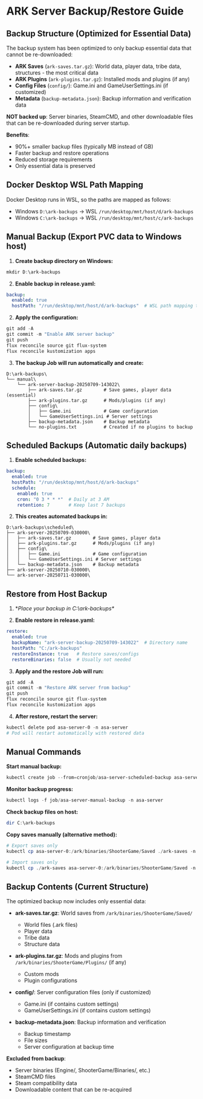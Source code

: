 # ARK Server Backup/Restore Guide

## Backup Structure (Optimized for Essential Data)

The backup system has been optimized to only backup essential data that cannot be re-downloaded:

- **ARK Saves** (`ark-saves.tar.gz`): World data, player data, tribe data, structures - the most critical data
- **ARK Plugins** (`ark-plugins.tar.gz`): Installed mods and plugins (if any)
- **Config Files** (`config/`): Game.ini and GameUserSettings.ini (if customized)
- **Metadata** (`backup-metadata.json`): Backup information and verification data

**NOT backed up**: Server binaries, SteamCMD, and other downloadable files that can be re-downloaded during server startup.

**Benefits**:
- 90%+ smaller backup files (typically MB instead of GB)
- Faster backup and restore operations
- Reduced storage requirements
- Only essential data is preserved

## Docker Desktop WSL Path Mapping

Docker Desktop runs in WSL, so the paths are mapped as follows:
- Windows `D:\ark-backups` → WSL `/run/desktop/mnt/host/d/ark-backups`
- Windows `C:\ark-backups` → WSL `/run/desktop/mnt/host/c/ark-backups`

## Manual Backup (Export PVC data to Windows host)

1. **Create backup directory on Windows:**
```powershell
mkdir D:\ark-backups
```

2. **Enable backup in release.yaml:**
```yaml
backup:
  enabled: true
  hostPath: "/run/desktop/mnt/host/d/ark-backups"  # WSL path mapping to D:\ark-backups
```

2. **Apply the configuration:**
```powershell
git add -A
git commit -m "Enable ARK server backup"
git push
flux reconcile source git flux-system
flux reconcile kustomization apps
```

3. **The backup Job will run automatically and create:**
```
D:\ark-backups\
└── manual\
    └── ark-server-backup-20250709-143022\
        ├── ark-saves.tar.gz        # Save games, player data (essential)
        ├── ark-plugins.tar.gz      # Mods/plugins (if any)
        ├── config\
        │   ├── Game.ini            # Game configuration
        │   └── GameUserSettings.ini # Server settings
        ├── backup-metadata.json    # Backup metadata
        └── no-plugins.txt          # Created if no plugins to backup
```

## Scheduled Backups (Automatic daily backups)

1. **Enable scheduled backups:**
```yaml
backup:
  enabled: true
  hostPath: "/run/desktop/mnt/host/d/ark-backups"
  schedule:
    enabled: true
    cron: "0 3 * * *"  # Daily at 3 AM
    retention: 7       # Keep last 7 backups
```

2. **This creates automated backups in:**
```
D:\ark-backups\scheduled\
├── ark-server-20250709-030000\
│   ├── ark-saves.tar.gz        # Save games, player data
│   ├── ark-plugins.tar.gz      # Mods/plugins (if any)
│   ├── config\
│   │   ├── Game.ini            # Game configuration
│   │   └── GameUserSettings.ini # Server settings
│   └── backup-metadata.json    # Backup metadata
├── ark-server-20250710-030000\
└── ark-server-20250711-030000\
```

## Restore from Host Backup

1. **Place your backup in C:\ark-backups\**

2. **Enable restore in release.yaml:**
```yaml
restore:
  enabled: true
  backupName: "ark-server-backup-20250709-143022"  # Directory name
  hostPath: "C:/ark-backups"
  restoreInstance: true   # Restore saves/configs
  restoreBinaries: false  # Usually not needed
```

3. **Apply and the restore Job will run:**
```powershell
git add -A
git commit -m "Restore ARK server from backup"
git push
flux reconcile source git flux-system
flux reconcile kustomization apps
```

4. **After restore, restart the server:**
```powershell
kubectl delete pod asa-server-0 -n asa-server
# Pod will restart automatically with restored data
```

## Manual Commands

**Start manual backup:**
```powershell
kubectl create job --from=cronjob/asa-server-scheduled-backup asa-server-manual-backup -n asa-server
```

**Monitor backup progress:**
```powershell
kubectl logs -f job/asa-server-manual-backup -n asa-server
```

**Check backup files on host:**
```powershell
dir C:\ark-backups
```

**Copy saves manually (alternative method):**
```powershell
# Export saves only
kubectl cp asa-server-0:/ark/binaries/ShooterGame/Saved ./ark-saves -n asa-server

# Import saves only  
kubectl cp ./ark-saves asa-server-0:/ark/binaries/ShooterGame/Saved -n asa-server
```

## Backup Contents (Current Structure)

The optimized backup now includes only essential data:

- **ark-saves.tar.gz**: World saves from `/ark/binaries/ShooterGame/Saved/`
  - World files (.ark files)
  - Player data
  - Tribe data
  - Structure data
  
- **ark-plugins.tar.gz**: Mods and plugins from `/ark/binaries/ShooterGame/Plugins/` (if any)
  - Custom mods
  - Plugin configurations
  
- **config/**: Server configuration files (only if customized)
  - Game.ini (if contains custom settings)
  - GameUserSettings.ini (if contains custom settings)
  
- **backup-metadata.json**: Backup information and verification
  - Backup timestamp
  - File sizes
  - Server configuration at backup time

**Excluded from backup**:

- Server binaries (Engine/, ShooterGame/Binaries/, etc.)
- SteamCMD files
- Steam compatibility data
- Downloadable content that can be re-acquired
